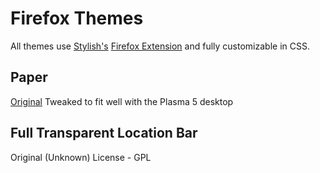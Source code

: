 # Firefox Themes
All themes use [Stylish's](https://userstyles.org/) [Firefox Extension](https://addons.mozilla.org/en-US/firefox/addon/stylish/?src=external-userstyleshome) and fully customizable in CSS.

## Paper 
[Original](https://userstyles.org/styles/131543/paper-for-firefox)
Tweaked to fit well with the Plasma 5 desktop

## Full Transparent Location Bar
Original (Unknown)
License - GPL
